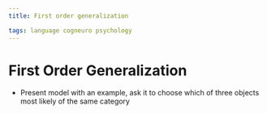 ```yaml
---
title: First order generalization

tags: language cogneuro psychology 
---
```


# First Order Generalization
- Present model with an example, ask it to choose which of three objects most likely of the same category












